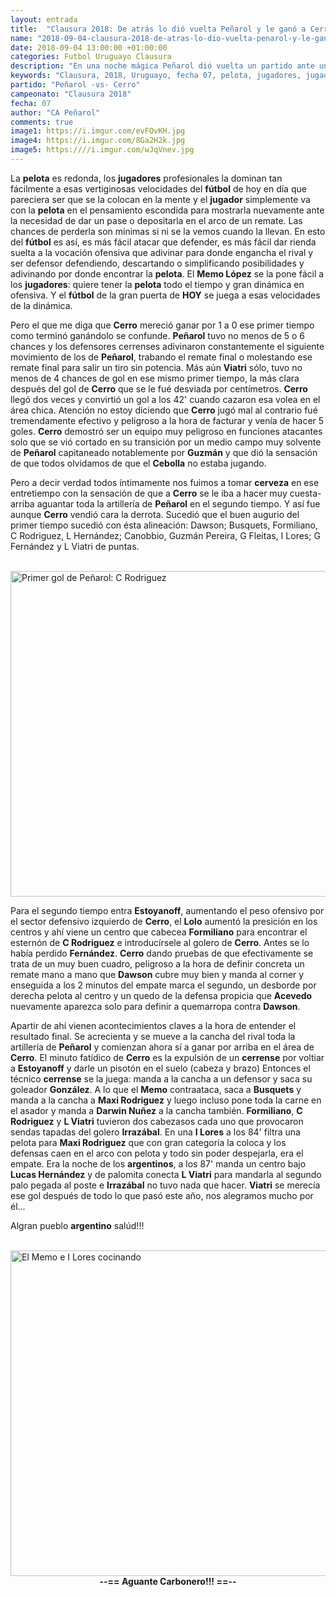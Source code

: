 ```yaml
---
layout: entrada
title:  "Clausura 2018: De atrás lo dió vuelta Peñarol y le ganó a Cerro 3-2 en la fecha 07"
name: "2018-09-04-clausura-2018-de-atras-lo-dio-vuelta-penarol-y-le-gano-a-cerro-3-2.markdown"
date: 2018-09-04 13:00:00 +01:00:00
categories: Futbol Uruguayo Clausura
description: "En una noche mágica Peñarol dió vuelta un partido ante un muy buen equipo de Cerro que venía de golear 5-2 para vencerlo en el CDS por 3-2 con tercer tanto in-extremis de palomita de Viatri."
keywords: "Clausura, 2018, Uruguayo, fecha 07, pelota, jugadores, jugador, fútbol, Memo López, Cerro, Peñarol, Lucas Viatri, Guzmán-Pereira, Cristian Rodriguez, Lolo Estoyanoff, Tito Formiliano, Carlos Rodriguez, Gabriel Fernández, Acevedo, Kevin Dawson, Gonzalez, Busquets, Maxi Rodriguez, Darwin Nuñez, Lucas Viatri, Ignacio Lores, Lucas Hernández, Irrazábal"
partido: "Peñarol -vs- Cerro"
campeonato: "Clausura 2018"
fecha: 07
author: "CA Peñarol"
comments: true
image1: https://i.imgur.com/evFOvKH.jpg
image4: https://i.imgur.com/8Ga2H2k.jpg
image5: https:////i.imgur.com/wJqVnev.jpg
---
```


La <strong>pelota</strong> es redonda, los <strong>jugadores</strong> profesionales la dominan tan fácilmente a esas vertiginosas velocidades del <strong>fútbol</strong> de hoy en día que pareciera ser que se la colocan en la mente y el <strong>jugador</strong> simplemente va con la <strong>pelota</strong> en el pensamiento escondida para mostrarla nuevamente ante la necesidad de dar un pase o depositarla en el arco de un remate. Las chances de perderla son mínimas si ni se la vemos cuando la llevan. En esto del <strong>fútbol</strong> es así, es más fácil atacar que defender, es más fácil dar rienda suelta a la vocación ofensiva que adivinar para donde engancha el rival y ser defensor defendiendo, descartando o simplificando posibilidades y adivinando por donde encontrar la <strong>pelota</strong>. El <strong>Memo López</strong> se la pone fácil a los <strong>jugadores</strong>: quiere tener la <strong>pelota</strong> todo el tiempo y gran dinámica en ofensiva. Y el <strong>fútbol</strong> de la gran puerta de <strong>HOY</strong> se juega a esas velocidades de la dinámica.

Pero el que me diga que <strong>Cerro</strong> mereció ganar por 1 a 0 ese primer tiempo como terminó ganándolo se confunde. <strong>Peñarol</strong> tuvo no menos de 5 o 6 chances y los defensores cerrenses adivinaron constantemente el siguiente movimiento de los de <strong>Peñarol</strong>, trabando el remate final o molestando ese remate final para salir un tiro sin potencia. Más aún <strong>Viatri</strong> sólo, tuvo no menos de 4 chances de gol en ese mismo primer tiempo, la más clara después del gol de <strong>Cerro</strong> que se le fué desviada por centímetros. <strong>Cerro</strong> llegó dos veces y convirtió un gol a los 42' cuando cazaron esa volea en el área chica. Atención no estoy diciendo que <strong>Cerro</strong> jugó mal al contrario fué tremendamente efectivo y peligroso a la hora de facturar y venía de hacer 5 goles. <strong>Cerro</strong> demostró ser un equipo muy peligroso en funciones atacantes solo que se vió cortado en su transición por un medio campo muy solvente de <strong>Peñarol</strong> capitaneado notablemente por <strong>Guzmán</strong> y que dió la sensación de que todos olvidamos de que el <strong>Cebolla</strong> no estaba jugando.

Pero a decir verdad todos íntimamente nos fuimos a tomar <strong>cerveza</strong> en ese entretiempo con la sensación de que a <strong>Cerro</strong> se le iba a hacer muy cuesta-arriba aguantar toda la artillería de <strong>Peñarol</strong> en el segundo tiempo. Y así fue aunque <strong>Cerro</strong> vendió cara la derrota. Sucedió que el buen augurio del primer tiempo sucedió con ésta alineación: Dawson; Busquets, Formiliano, C Rodriguez, L Hernández; Canobbio, Guzmán Pereira, G Fleitas, I Lores; G Fernández y L Viatri de puntas.

<br>

<img src="https://i.imgur.com/8Ga2H2k.jpg" width="521 px" Alt="Primer gol de Peñarol: C Rodriguez">

<br>

Para el segundo tiempo entra <strong>Estoyanoff</strong>, aumentando el peso ofensivo por el sector defensivo izquierdo de <strong>Cerro</strong>, el <strong>Lolo</strong> aumentó la presición en los centros y ahí viene un centro que cabecea <strong>Formiliano</strong> para encontrar el esternón de <strong>C Rodriguez</strong> e introducírsele al golero de <strong>Cerro</strong>. Antes se lo había perdido <strong>Fernández</strong>. <strong>Cerro</strong> dando pruebas de que efectivamente se trata de un muy buen cuadro, peligroso a la hora de definir concreta un remate mano a mano que <strong>Dawson</strong> cubre muy bien y manda al corner y enseguida a los 2 minutos del empate marca el segundo, un desborde por derecha pelota al centro y un quedo de la defensa propicia que <strong>Acevedo</strong> nuevamente aparezca solo para definir a quemarropa contra <strong>Dawson</strong>.

Apartir de ahí vienen acontecimientos claves a la hora de entender el resultado final. Se acrecienta y se mueve a la cancha del rival toda la artillería de <strong>Peñarol</strong> y comienzan ahora sí a ganar por arriba en el área de <strong>Cerro</strong>. El minuto fatídico de <strong>Cerro</strong> es la expulsión de un <strong>cerrense</strong> por voltiar a <strong>Estoyanoff</strong> y darle un pisotón en el suelo (cabeza y brazo) Entonces el técnico <strong>cerrense</strong>  se la juega: manda a la cancha a un defensor y saca su goleador <strong>González</strong>. A lo que el <strong>Memo</strong> contraataca, saca a <strong>Busquets</strong> y manda a la cancha a <strong>Maxi Rodriguez</strong> y luego incluso pone toda la carne en el asador y manda a <strong>Darwin Nuñez</strong> a la cancha también. <strong>Formiliano</strong>, <strong>C Rodriguez</strong> y <strong>L Viatri</strong> tuvieron dos cabezasos cada uno que provocaron sendas tapadas del golero <strong>Irrazábal</strong>. En una <strong>I Lores</strong> a los 84' filtra una pelota para <strong>Maxi Rodriguez</strong> que con gran categoría la coloca y los defensas caen en el arco con pelota y todo sin poder despejarla, era el empate. Era la noche de los <strong>argentinos</strong>, a los 87' manda un centro bajo <strong>Lucas Hernández</strong> y de palomita conecta <strong>L Viatri</strong> para mandarla al segundo palo pegada al poste e <strong>Irrazábal</strong> no tuvo nada que hacer. <strong>Viatri</strong> se merecía ese gol después de todo lo que pasó este año, nos alegramos mucho por él...

Algran pueblo <strong>argentino</strong> salúd!!!

<br>

<img src="https://i.imgur.com/wJqVnev.jpg" width="521 px" Alt="El Memo e I Lores cocinando">

<br>

<center><strong>--== Aguante Carbonero!!! ==--</strong></center>
